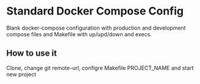 # Standard Docker Compose Config

Blank docker-compose configuration with production and development compose files and Makefile with up/upd/down and execs.

## How to use it

Clone, change git remote-url, configre Makefile PROJECT_NAME and start new project
